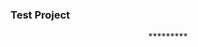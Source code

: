 ### Test Project

<!--
<p align="left" > <img src="assets/img/test.jpg" width="1000px"/> </p>
-->


<p align="center">*********</p>


